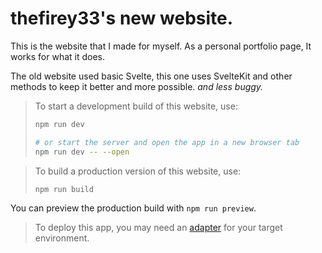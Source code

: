 # thefirey33's new website.

This is the website that I made for myself. As a personal portfolio page, 
It works for what it does.

The old website used basic Svelte, this one uses SvelteKit and other methods to keep it better and more possible. *and less buggy.*

>To start a development build of this website, use:
>```sh
>npm run dev
>
># or start the server and open the app in a new browser tab
>npm run dev -- --open
>```

> To build a production version of this website, use:
>```sh
>npm run build
>```

You can preview the production build with `npm run preview`.

> To deploy this app, you may need an [adapter](https://svelte.dev/docs/kit/adapters) for your target environment.
